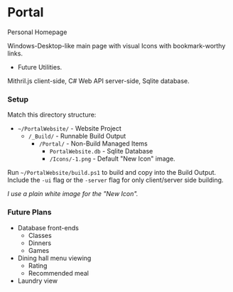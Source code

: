 # Portal
Personal Homepage

Windows-Desktop-like main page with visual Icons with bookmark-worthy links.
+ Future Utilities.

Mithril.js client-side, C# Web API server-side, Sqlite database.

### Setup

Match this directory structure:
- `~/PortalWebsite/` - Website Project
	- `/_Build/` - Runnable Build Output
		- `/Portal/` - Non-Build Managed Items
			- `PortalWebsite.db` - Sqlite Database
			- `/Icons/-1.png` - Default "New Icon" image.

Run `~/PortalWebsite/build.ps1` to build and copy into the Build Output.
Include the `-ui` flag or the `-server` flag for only client/server side building.			
			
*I use a plain white image for the "New Icon".*

### Future Plans

* Database front-ends
	* Classes
	* Dinners
	* Games
* Dining hall menu viewing
	* Rating
	* Recommended meal
* Laundry view
